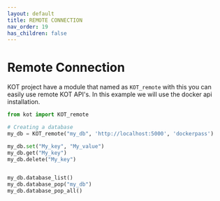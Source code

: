 ```yaml
---
layout: default
title: REMOTE CONNECTION
nav_order: 19
has_children: false
---
```


# Remote Connection
KOT project have a module that named as `KOT_remote` with this you can easily use remote KOT API's. In this example we will use the docker api installation.

```python
from kot import KOT_remote

# Creating a database
my_db = KOT_remote("my_db", 'http://localhost:5000', 'dockerpass')

my_db.set("My_key", "My_value")
my_db.get("My_key")
my_db.delete("My_key")


my_db.database_list()
my_db.database_pop("my_db")
my_db.database_pop_all()

```